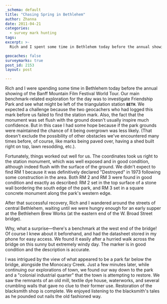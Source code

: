 ```yaml
---
_schema: default
title: "Chasing Spring in Bethlehem"
author: Zhanna
date: 2011-04-21
categories:
  - survey mark hunting
tags:
excerpt: >- 
  Rich and I spent some time in Bethlehem today before the annual showing of the Banff Mountain Film Festival World Tour, and of course, we found some survey marks along the way.

geocaches: false
surveymarks: true
post_id: 2153
layout: post

---
```


Rich and I were spending some time in Bethlehem today before the annual showing of the Banff Mountain Film Festival World Tour. Our main benchmark-related exploration for the day was to investigate Friendship Park and see what might be left of the triangulation station **`BETH`**. We expected a challenge because the two geocachers who had logged this mark before us failed to find the station mark. Also, the fact that the monument was set flush with the ground doesn't usually inspire much confidence. But in this case I had some hope because if the park grounds were maintained the chance of it being overgrown was less likely. (That doesn't exclude the possibility of other obstacles we've encountered many times before, of course, like marks being paved over, having a shed built right on top, lawn resodding, etc.).

Fortunately, things worked out well for us. The coordinates took us right to the station monument, which was well exposed and in good condition, although indeed flush with the surface of the ground. We didn't expect to find RM 1 because it was definitively declared "Destroyed" in 1973 following some construction in the area. Both RM 2 and RM 3 were found in good condition and exactly as described: RM 2 set in the top surface of a stone wall bordering the south edge of the park, and RM 3 set in a square concrete monument along the park's western edge.

After that successful recovery, Rich and I wandered around the streets of central Bethlehem, waiting until we were hungry enough for an early supper at the Bethlehem Brew Works (at the eastern end of the W. Broad Street bridge). 

Why, what a surprise—there's a benchmark at the west end of the bridge! Of course I knew about it beforehand, and had the datasheet stored in my phone for easy access. We found it easily after a hurried walk across the bridge on this sunny but extremely windy day. The marker is in good condition and the description is accurate.

I was intrigued by the view of what appeared to be a park far below the bridge, alongside the Monocacy Creek. Just a few minutes later, while continuing our explorations of town, we found our way down to the park and a "colonial industrial quarter" that the town is attempting to restore. We saw the remnants of an old mill, textile dye house, waterworks, and several crumbling walls that gave no clue to their former use. Restoration of the blacksmith shop is complete. We enjoyed listening to the blacksmith's tales as he pounded out nails the old fashioned way.